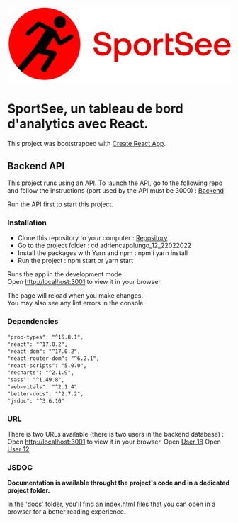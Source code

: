 ![alt text](https://github.com/acapolungo/adriencapolungo_12_22022022/blob/route/public/images/Sportsee-logo.png)

# SportSee, un tableau de bord d'analytics avec React.

This project was bootstrapped with [Create React App](https://github.com/facebook/create-react-app).

## Backend API

This project runs using an API. To launch the API, go to the following repo and follow the instructions (port used by the API must be 3000) : [Backend](https://github.com/Alphasud/P9-front-end-dashboard)

Run the API first to start this project.

### Installation

* Clone this repository to your computer : [Repository](https://github.com/acapolungo/adriencapolungo_12_22022022)
* Go to the project folder : cd adriencapolungo_12_22022022
* Install the packages with Yarn and npm : npm i yarn install
* Run the project : npm start or yarn start

Runs the app in the development mode.\
Open [http://localhost:3001](http://localhost:3001) to view it in your browser.

The page will reload when you make changes.\
You may also see any lint errors in the console.

### Dependencies

    "prop-types": "^15.8.1",
    "react": "^17.0.2",
    "react-dom": "^17.0.2",
    "react-router-dom": "^6.2.1",
    "react-scripts": "5.0.0",
    "recharts": "^2.1.9",
    "sass": "^1.49.8",
    "web-vitals": "^2.1.4"
    "better-docs": "^2.7.2",
    "jsdoc": "^3.6.10"

### URL

There is two URLs available (there is two users in the backend database) :
    Open [http://localhost:3001](http://localhost:3001) to view it in your browser.
    Open [User 18](http://localhost:3001/18)
    Open [User 12](http://localhost:3001/12)

### JSDOC

**Documentation is available throught the project's code and in a dedicated project folder.**

In the 'docs' folder, you'll find an index.html files that you can open in a browser for a better reading experience.

